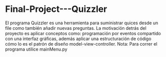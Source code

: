 # Final-Project---Quizzler
El programa Quizzler es una herramienta para suministrar quices desde un file como también añadir nuevas preguntas. La motivación detrás del proyecto es aplicar conceptos como: programación por eventos compartido con una interfaz gráficas, además aplicar una estructuración de código cómo lo es el patrón de diseño model-view-controller.    Nota: Para correr el programa utilice mainMenu.py
